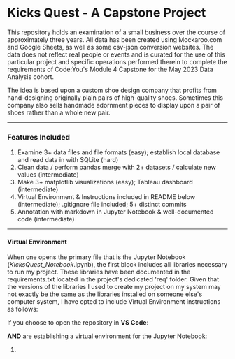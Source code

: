 # Kicks Quest - A Capstone Project

This repository holds an examination of a small business over the course of approximately three years. All data has been created using Mockaroo.com and Google Sheets, as well as some csv-json conversion websites. The data does not reflect real people or events and is curated for the use of this particular project and specific operations performed therein to complete the requirements of Code:You's Module 4 Capstone for the May 2023 Data Analysis cohort.  

The idea is based upon a custom shoe design company that profits from hand-designing originally plain pairs of high-quality shoes. Sometimes this company also sells handmade adornment pieces to display upon a pair of shoes rather than a whole new pair. 

--------------------------------------------------------------------------------------------------------------

### Features Included

1. Examine 3+ data files and file formats (easy);  establish local database and read data in with SQLite (hard)
2. Clean data / perform pandas merge with 2+ datasets / calculate new values (intermediate)
3. Make 3+ matplotlib visualizations (easy); Tableau dashboard (intermediate)
4. Virtual Environment & Instructions included in README below (intermediate); .gitignore file included; 5+ distinct commits
5. Annotation with markdown in Jupyter Notebook & well-documented code (intermediate)

--------------------------------------------------------------------------------------------------------------

#### Virtual Environment

When one opens the primary file that is the Jupyter Notebook (*KicksQuest_Notebook*.ipynb), the first block includes all libraries necessary to run my project. These libraries have been documented in the requirements.txt located in the project's dedicated 'req' folder. Given that the versions of the libraries I used to create my project on my system may not exactly be the same as the libraries installed on someone else's computer system, I have opted to include Virtual Environment instructions as follows: 

If you choose to open the repository in **VS Code**:

**AND** are establishing a virtual environment for the Jupyter Notebook:

1. 


